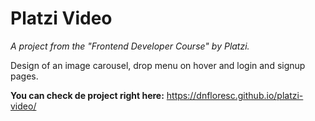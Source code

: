 # Platzi Video

*A project from the "Frontend Developer Course" by Platzi.*

Design of an image carousel, drop menu on hover and login and signup pages.

**You can check de project right here:** https://dnfloresc.github.io/platzi-video/
